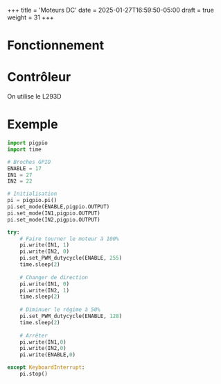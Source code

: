 +++
title = 'Moteurs DC'
date = 2025-01-27T16:59:50-05:00
draft = true
weight = 31
+++


# Fonctionnement

# Contrôleur 
On utilise le L293D

# Exemple

```python
import pigpio
import time

# Broches GPIO
ENABLE = 17
IN1 = 27
IN2 = 22

# Initialisation
pi = pigpio.pi()
pi.set_mode(ENABLE,pigpio.OUTPUT)
pi.set_mode(IN1,pigpio.OUTPUT)
pi.set_mode(IN2,pigpio.OUTPUT)

try:
    # Faire tourner le moteur à 100%
    pi.write(IN1, 1)
    pi.write(IN2, 0)
    pi.set_PWM_dutycycle(ENABLE, 255)
    time.sleep(2)
    
    # Changer de direction
    pi.write(IN1, 0)
    pi.write(IN2, 1)
    time.sleep(2)    
    
    # Diminuer le régime à 50%
    pi.set_PWM_dutycycle(ENABLE, 128)
    time.sleep(2)
    
    # Arrêter    
    pi.write(IN1,0)
    pi.write(IN2,0)
    pi.write(ENABLE,0)

except KeyboardInterrupt:
    pi.stop()
```